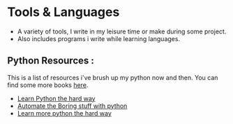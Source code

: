 # Tools & Languages

- A variety of tools, I write in my leisure time or make during some project. 
- Also includes programs i write while learning languages.

## Python Resources : 
 This is a list of resources i've brush up my python now and then. You can find some more books [here](https://github.com/TechBookHunter/Free-Python-Books).
 
 - [Learn Python the hard way](https://learnpythonthehardway.org/python3)
 - [Automate the Boring stuff with python](https://automatetheboringstuff.com/)
 - [Learn more python the hard way](https://learncodethehardway.org/more-python/)
